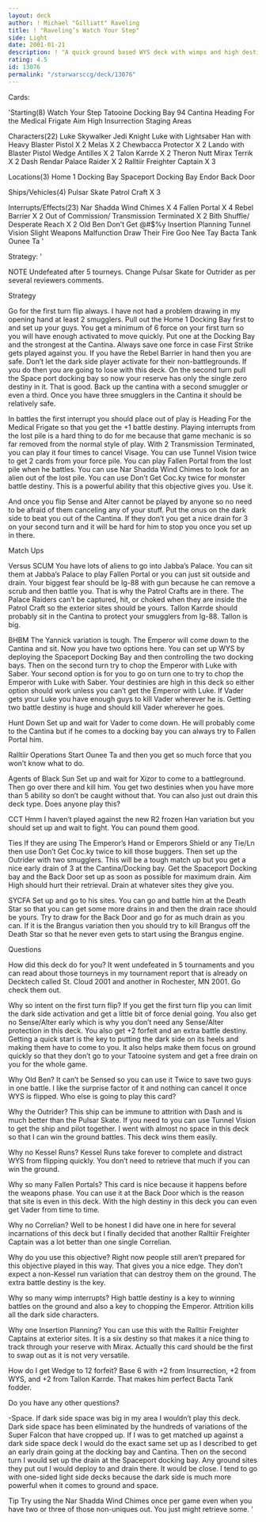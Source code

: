 ```yaml
---
layout: deck
author: ! Michael "Gilliatt" Raveling
title: ! "Raveling’s Watch Your Step"
side: Light
date: 2001-01-21
description: ! "A quick ground based WYS deck with wimps and high destiny.	No Kessel Run."
rating: 4.5
id: 13076
permalink: "/starwarsccg/deck/13076"
---
```

Cards: 

'Starting(8)
Watch Your Step
Tatooine
Docking Bay 94
Cantina
Heading For the Medical Frigate
Aim High
Insurrection
Staging Areas

Characters(22)
Luke Skywalker Jedi Knight
Luke with Lightsaber
Han with Heavy Blaster Pistol X 2
Melas X 2
Chewbacca Protector X 2
Lando with Blaster Pistol
Wedge Antilles X 2
Talon Karrde X 2
Theron Nutt
Mirax Terrik X 2
Dash Rendar
Palace Raider X 2
Ralltiir Freighter Captain X 3

Locations(3)
Home 1 Docking Bay
Spaceport Docking Bay
Endor Back Door

Ships/Vehicles(4)
Pulsar Skate
Patrol Craft X 3

Interrupts/Effects(23)
Nar Shadda Wind Chimes X 4
Fallen Portal X 4
Rebel Barrier X 2
Out of Commission/ Transmission Terminated X 2
Bith Shuffle/ Desperate Reach X 2
Old Ben
Don’t Get @#$%y
Insertion Planning
Tunnel Vision
Slight Weapons Malfunction
Draw Their Fire
Goo Nee Tay
Bacta Tank
Ounee Ta
'

Strategy: '

NOTE  Undefeated after 5 tourneys.  Change Pulsar Skate for Outrider as per several reviewers comments.

Strategy

Go for the first turn flip always.  I have not had a problem drawing in my opening hand at least 2 smugglers.  Pull out the Home 1 Docking Bay first to and set up your guys.  You get a minimum of 6 force on your first turn so you will have enough activated to move quickly.  Put one at the Docking Bay and the strongest at the Cantina.  Always save one force in case First Strike gets played against you.  If you have the Rebel Barrier in hand then you are safe.	Don’t let the dark side player activate for their non-battlegrounds.  If you do then you are going to lose with this deck.  On the second turn pull the Space port docking bay so now your reserve has only the single zero destiny in it.  That is good.  Back up the cantina with a second smuggler or even a third.  Once you have three smugglers in the Cantina it should be relatively safe.  

In battles the first interrupt you should place out of play is Heading For the Medical Frigate so that you get the +1 battle destiny.  Playing interrupts from the lost pile is a hard thing to do for me because that game mechanic is so far removed from the normal style of play.  With 2 Transmission Terminated, you can play it four times to cancel Visage.  You can use Tunnel Vision twice to get 2 cards from your force pile.  You can play Fallen Portal from the lost pile when he battles.  You can use Nar Shadda Wind Chimes to look for an alien out of the lost pile.  You can use Don’t Get Coc.ky twice for monster battle destiny.  This is a powerful ability that this objective gives you.  Use it.

And once you flip Sense and Alter cannot be played by anyone so no need to be afraid of them canceling any of your stuff.  Put the onus on the dark side to beat you out of the Cantina.  If they don’t you get a nice drain for 3 on your second turn and it will be hard for him to stop you once you set up in there.


Match Ups

Versus SCUM  You have lots of aliens to go into Jabba’s Palace.	You can sit them at Jabba’s Palace to play Fallen Portal or you can just sit outside and drain.  Your biggest fear should be Ig-88 with gun because he can remove a scrub and then battle you.  That is why the Patrol Crafts are in there.  The Palace Raiders can’t be captured, hit, or choked when they are inside the Patrol Craft so the exterior sites should be yours.  Tallon Karrde should probably sit in the Cantina to protect your smugglers from Ig-88.  Tallon is big.


BHBM  The Yannick variation is tough.	The Emperor will come down to the Cantina and sit.  Now you have two options here.  You can set up WYS by deploying the Spaceport Docking Bay and then controlling the two docking bays.  Then on the second turn try to chop the Emperor with Luke with Saber.  Your second option is for you to go on turn one to try to chop the Emperor with Luke with Saber.  Your destinies are high in this deck so either option should work unless you can’t get the Emperor with Luke.	If Vader gets your Luke you have enough guys to kill Vader wherever he is.  Getting two battle destiny is huge and should kill Vader wherever he goes.


Hunt Down  Set up and wait for Vader to come down.  He will probably come to the Cantina but if he comes to a docking bay you can always try to Fallen Portal him.


Ralltiir Operations  Start Ounee Ta and then you get so much force that you won’t know what to do.


Agents of Black Sun  Set up and wait for Xizor to come to a battleground.  Then go over there and kill him.  You get two destinies when you have more than 5 ability so don’t be caught without that.  You can also just out drain this deck type.  Does anyone play this?


CCT  Hmm I haven’t played against the new R2 frozen Han variation but you should set up and wait to fight.  You can pound them good.


Ties  If they are using The Emperor’s Hand or Emperors Shield or any Tie/Ln then use Don’t Get Coc.ky twice to kill those buggers.  Then set up the Outrider with two smugglers.  This will be a tough match up but you get a nice early drain of 3 at the Cantina/Docking bay.  Get the Spaceport Docking bay and the Back Door set up as soon as possible for maximum drain.  Aim High should hurt their retrieval.  Drain at whatever sites they give you.


SYCFA	Set up and go to his sites.  You can go and battle him at the Death Star so that you can get some more drains in and then the drain race should be yours.  Try to draw for the Back Door and go for as much drain as you can.  If it is the Brangus variation then you should try to kill Brangus off the Death Star so that he never even gets to start using the Brangus engine.


Questions

How did this deck do for you?  It went undefeated in 5 tournaments and you can read about those tourneys in my tournament report that is already on Decktech called St. Cloud 2001 and another in Rochester, MN 2001.  Go check them out.


Why so intent on the first turn flip?  If you get the first turn flip you can limit the dark side activation and get a little bit of force denial going.  You also get no Sense/Alter early which is why you don’t need any Sense/Alter protection in this deck.	You also get +2 forfeit and an extra battle destiny.  Getting a quick start is the key to putting the dark side on its heels and making them have to come to you.  It also helps make them focus on ground quickly so that they don’t go to your Tatooine system and get a free drain on you for the whole game.


Why Old Ben?  It can’t be Sensed so you can use it Twice to save two guys in one battle.  I like the surprise factor of it and nothing can cancel it once WYS is flipped.  Who else is going to play this card?


Why the Outrider?  This ship can be immune to attrition with Dash and is much better than the Pulsar Skate.  If you need to you can use Tunnel Vision to get the ship and pilot together.  I went with almost no space in this deck so that I can win the ground battles.  This deck wins them easily.


Why no Kessel Runs?  Kessel Runs take forever to complete and distract WYS from flipping quickly.  You don’t need to retrieve that much if you can win the ground.


Why so many Fallen Portals?  This card is nice because it happens before the weapons phase.  You can use it at the Back Door which is the reason that site is even in this deck.  With the high destiny in this deck you can even get Vader from time to time.


Why no Correlian?  Well to be honest I did have one in here for several incarnations of this deck but I finally decided that another Ralltiir Freighter Captain was a lot better than one single Correlian.


Why do you use this objective?	Right now people still aren’t prepared for this objective played in this way.  That gives you a nice edge.  They don’t expect a non-Kessel run variation that can destroy them on the ground.  The extra battle destiny is the key.


Why so many wimp interrupts?  High battle destiny is a key to winning battles on the ground and also a key to chopping the Emperor.  Attrition kills all the dark side characters.


Why one Insertion Planning?  You can use this with the Ralltiir Freighter Captains at exterior sites.  It is a six destiny so that makes it a nice thing to track through your reserve with Mirax.  Actually this card should be the first to swap out as it is not very versatile.


How do I get Wedge to 12 forfeit?  Base 6 with +2 from Insurrection, +2 from WYS, and +2 from Tallon Karrde.  That makes him perfect Bacta Tank fodder.


Do you have any other questions?

-Space.  If dark side space was big in my area I wouldn’t play this deck.  Dark side space has been eliminated by the hundreds of variations of the Super Falcon that have cropped up.  If I was to get matched up against a dark side space deck I would do the exact same set up as I described to get an early drain going at the docking bay and Cantina.  Then on the second turn I would set up the drain at the Spaceport docking bay.  Any ground sites they put out I would deploy to and drain there.  It would be close.  I tend to go with one-sided light side decks because the dark side is much more powerful when it comes to ground and space.


Tip  Try using the Nar Shadda Wind Chimes once per game even when you have two or three of those non-uniques out.  You just might retrieve some.      '
